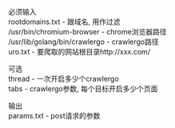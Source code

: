 必须输入  
rootdomains.txt - 跟域名, 用作过滤  
/usr/bin/chromium-browser - chrome浏览器路径  
/usr/lib/golang/bin/crawlergo - crawlergo路径  
uro.txt - 要爬取的网站根目录http://xxx.com/  

可选  
thread - 一次开启多少个crawlergo  
tabs   - crawlergo参数, 每个目标开启多少个页面  


输出  
params.txt - post请求的参数  